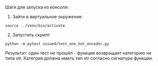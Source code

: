 Шаги для запуска из консоли:
1. Зайти в виртуальное окружение:
```
source ../venv/bin/activate
```
2. Запустить скрипт
```
python -m pytest issue4/test_one_hot_encoder.py
```
Результат: один тест не прошёл - функция возвращает категорию не типа str.
Категрия должна иметь тип str согласно сигнатуре функции.

